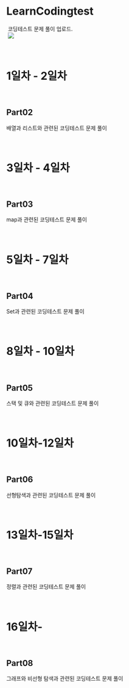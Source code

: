 # LearnCodingtest
&nbsp;코딩테스트 문제 풀이 업로드.<br/>
&nbsp;[<img src="https://img.shields.io/badge/Programmers 강의 링크-000000.svg?style=for-the-badge">](https://school.programmers.co.kr/learn/courses/13577/13577-java-어서와-자료구조-알고리즘은-처음이지)
<br/> <br/> <br/> 
# 1일차 - 2일차
<br/> 

## Part02
배열과 리스트와 관련된 코딩테스트 문제 풀이
<br/> <br/> <br/> 


# 3일차 - 4일차
<br/> 

## Part03
map과 관련된 코딩테스트 문제 풀이
<br/> <br/> <br/> 


# 5일차 - 7일차
<br/> 

## Part04
Set과 관련된 코딩테스트 문제 풀이
<br/> <br/> <br/> 

# 8일차 - 10일차
<br/>

## Part05
스택 및 큐와 관련된 코딩테스트 문제 풀이
<br/> <br/> <br/> 

# 10일차-12일차
<br/>

## Part06
선형탐색과 관련된 코딩테스트 문제 풀이
<br/> <br/> <br/>

# 13일차-15일차
<br/>

## Part07
정렬과 관련된 코딩테스트 문제 풀이
<br/> <br/> <br/>


# 16일차-
<br/>

## Part08
그래프와 비선형 탐색과 관련된 코딩테스트 문제 풀이
<br/> <br/> <br/>
